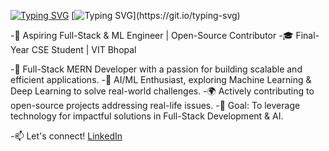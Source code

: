 
[![Typing SVG](https://readme-typing-svg.demolab.com?font=Fira+Code&duration=1&pause=1000&color=F78249&background=FF315400&repeat=false&width=250&lines=Myself+Gourav+Yadav+%2C)](https://git.io/typing-svg) [![Typing SVG](https://readme-typing-svg.demolab.com?font=Fira+Code&pause=1000&color=09D0F7&background=FF315400&width=435&lines=Hello+there+%F0%9F%91%8B+%2C;I+am+a+Full+stack+developer;and+a+AI%26ML+enthusiast;With+a+Passion+of+coding.)](https://git.io/typing-svg)

-🚀 Aspiring Full-Stack & ML Engineer | Open-Source Contributor
-🎓 Final-Year CSE Student | VIT Bhopal

-🔹 Full-Stack MERN Developer with a passion for building scalable and efficient applications.
-🤖 AI/ML Enthusiast, exploring Machine Learning & Deep Learning to solve real-world challenges.
-🌍 Actively contributing to open-source projects addressing real-life issues.
-🎯 Goal: To leverage technology for impactful solutions in Full-Stack Development & AI.

-📫 Let's connect! [LinkedIn](https://www.linkedin.com/in/gourav-yadavvit/)

<!---
Gauravdevlo/Gauravdevlo is a ✨ special ✨ repository because its `README.md` (this file) appears on your GitHub profile.
You can click the Preview link to take a look at your changes.
--->
